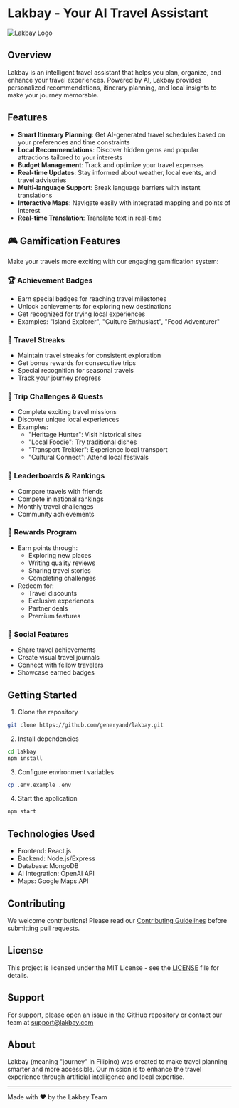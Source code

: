 # Lakbay - Your AI Travel Assistant

![Lakbay Logo](path/to/logo.png)

## Overview

Lakbay is an intelligent travel assistant that helps you plan, organize, and enhance your travel experiences. Powered by AI, Lakbay provides personalized recommendations, itinerary planning, and local insights to make your journey memorable.

## Features

- **Smart Itinerary Planning**: Get AI-generated travel schedules based on your preferences and time constraints
- **Local Recommendations**: Discover hidden gems and popular attractions tailored to your interests
- **Budget Management**: Track and optimize your travel expenses
- **Real-time Updates**: Stay informed about weather, local events, and travel advisories
- **Multi-language Support**: Break language barriers with instant translations
- **Interactive Maps**: Navigate easily with integrated mapping and points of interest
- **Real-time Translation**: Translate text in real-time

## 🎮 Gamification Features

Make your travels more exciting with our engaging gamification system:

### 🏆 Achievement Badges
- Earn special badges for reaching travel milestones
- Unlock achievements for exploring new destinations
- Get recognized for trying local experiences
- Examples: "Island Explorer", "Culture Enthusiast", "Food Adventurer"

### 📍 Travel Streaks
- Maintain travel streaks for consistent exploration
- Get bonus rewards for consecutive trips
- Special recognition for seasonal travels
- Track your journey progress

### 📜 Trip Challenges & Quests
- Complete exciting travel missions
- Discover unique local experiences
- Examples:
  - "Heritage Hunter": Visit historical sites
  - "Local Foodie": Try traditional dishes
  - "Transport Trekker": Experience local transport
  - "Cultural Connect": Attend local festivals

### 🌟 Leaderboards & Rankings
- Compare travels with friends
- Compete in national rankings
- Monthly travel challenges
- Community achievements

### 🎁 Rewards Program
- Earn points through:
  - Exploring new places
  - Writing quality reviews
  - Sharing travel stories
  - Completing challenges
- Redeem for:
  - Travel discounts
  - Exclusive experiences
  - Partner deals
  - Premium features

### 📸 Social Features
- Share travel achievements
- Create visual travel journals
- Connect with fellow travelers
- Showcase earned badges

## Getting Started

1. Clone the repository
```bash
git clone https://github.com/generyand/lakbay.git
```

2. Install dependencies
```bash
cd lakbay
npm install
```

3. Configure environment variables
```bash
cp .env.example .env
```

4. Start the application
```bash
npm start
```

## Technologies Used

- Frontend: React.js
- Backend: Node.js/Express
- Database: MongoDB
- AI Integration: OpenAI API
- Maps: Google Maps API

## Contributing

We welcome contributions! Please read our [Contributing Guidelines](CONTRIBUTING.md) before submitting pull requests.

## License

This project is licensed under the MIT License - see the [LICENSE](LICENSE) file for details.

## Support

For support, please open an issue in the GitHub repository or contact our team at support@lakbay.com

## About

Lakbay (meaning "journey" in Filipino) was created to make travel planning smarter and more accessible. Our mission is to enhance the travel experience through artificial intelligence and local expertise.

---

Made with ❤️ by the Lakbay Team
